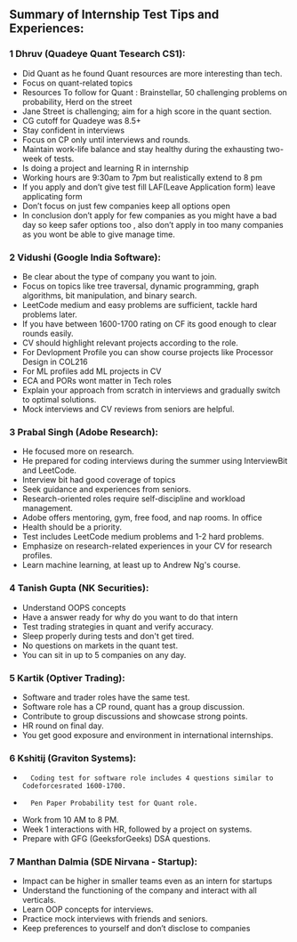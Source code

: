 ## Summary of Internship Test Tips and Experiences:

### 1	Dhruv (Quadeye Quant Tesearch CS1):
-	Did Quant as he found Quant resources are more interesting than tech.
-	Focus on quant-related topics
-	Resources To follow for Quant : Brainstellar, 50 challenging problems on probability, Herd on the street
-	Jane Street is challenging; aim for a high score in the quant section.
-	CG cutoff for Quadeye was 8.5+
-	Stay confident in interviews
-	Focus on CP only until interviews and rounds.
-	Maintain work-life balance and stay healthy during the exhausting two-week of tests.
-	Is doing a project and learning R in internship
-	Working hours are 9:30am to 7pm but realistically extend to 8 pm
-	If you apply and don’t give test fill LAF(Leave Application form) leave applicating form
-	Don’t focus on just few companies keep all options open
-	In conclusion don’t apply for few companies as you might have a bad day so keep safer options too , also don’t apply in too many companies as you wont be able to give manage time.


### 2	Vidushi (Google India Software):
-	Be clear about the type of company you want to join.
-	Focus on topics like tree traversal, dynamic programming, graph algorithms, bit manipulation, and binary search.
-	LeetCode medium and easy problems are sufficient, tackle hard problems later.
-	If you have between 1600-1700 rating on CF its good enough to clear rounds easily.
-	CV should highlight relevant projects according to the role.
-	For Devlopment Profile you can show course projects like Processor Design in COL216
-	For ML profiles add ML projects in CV
-	ECA and PORs wont matter in Tech roles
-	Explain your approach from scratch in interviews and gradually switch to optimal solutions.
-	Mock interviews and CV reviews from seniors are helpful.



### 3	Prabal Singh (Adobe Research):
-	He focused more on research.
-	He prepared for coding interviews during the summer using InterviewBit and LeetCode.
-	Interview bit had good coverage of topics
-	Seek guidance and experiences from seniors.
-	Research-oriented roles require self-discipline and workload management.
-	Adobe offers mentoring, gym, free food, and nap rooms.  In office
-	Health should be a priority.
-	Test includes LeetCode medium problems and 1-2 hard problems.
-	Emphasize on research-related experiences in your CV for research profiles.
-	Learn machine learning, at least up to Andrew Ng's course.


### 4	Tanish Gupta (NK Securities):
	
-	Understand OOPS concepts
-	Have a answer ready for why do you want to do that intern
-	Test trading strategies in quant and verify accuracy.
-	Sleep properly during tests and don't get tired.
-	No questions on markets in the quant test.
-	You can sit in up to 5 companies on any day.


### 5	Kartik (Optiver Trading):
-	Software and trader roles have the same test.
-	Software role has a CP round, quant has a group discussion.
-	Contribute to group discussions and showcase strong points.
-	HR round on final day.
-	You get good exposure and environment in international internships.


### 6	Kshitij (Graviton Systems):
-       Coding test for software role includes 4 questions similar to Codeforcesrated 1600-1700.
-       Pen Paper Probability test for Quant role.
-	Work from 10 AM to 8 PM.
-	Week 1 interactions with HR, followed by a project on systems.
-	Prepare with GFG (GeeksforGeeks) DSA questions.



### 7	Manthan Dalmia (SDE Nirvana - Startup):
-	Impact can be higher in smaller teams even as an intern for startups
-	Understand the functioning of the company and interact with all verticals.
-	Learn OOP concepts for interviews.
-	Practice mock interviews with friends and seniors.
-	Keep preferences to yourself and don’t disclose to companies
